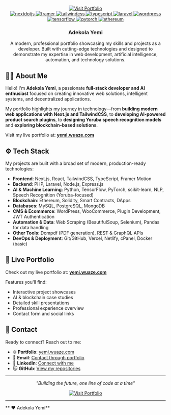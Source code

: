 <div align="center">
  <br />
  <a href="https://yemi.wuaze.com/" target="_blank">
    <img src="https://img.shields.io/badge/Visit%20My%20Portfolio-4CAF50?style=for-the-badge&logo=globe&logoColor=white" alt="Visit Portfolio" />
  </a>
  <br />

  <div>
    <a href="https://nextjs.org/" target="_blank">
      <img src="https://img.shields.io/badge/-Next_JS-black?style=for-the-badge&logoColor=white&logo=nextdotjs&color=000000" alt="nextdotjs" />
    </a>
    <a href="https://www.framer.com/motion/" target="_blank">
      <img src="https://img.shields.io/badge/-Framer-black?style=for-the-badge&logoColor=white&logo=framer&color=0055FF" alt="framer" />
    </a>
    <a href="https://tailwindcss.com/docs" target="_blank">
      <img src="https://img.shields.io/badge/-Tailwind_CSS-black?style=for-the-badge&logoColor=white&logo=tailwindcss&color=06B6D4" alt="tailwindcss" />
    </a>
    <a href="https://www.typescriptlang.org/" target="_blank">
      <img src="https://img.shields.io/badge/-TypeScript-black?style=for-the-badge&logoColor=white&logo=typescript&color=3178C6" alt="typescript" />
    </a>
    <a href="https://laravel.com/" target="_blank">
      <img src="https://img.shields.io/badge/-Laravel-black?style=for-the-badge&logoColor=white&logo=laravel&color=FF2D20" alt="laravel" />
    </a>
    <a href="https://www.wordpress.org/" target="_blank">
      <img src="https://img.shields.io/badge/-WordPress-black?style=for-the-badge&logoColor=white&logo=wordpress&color=21759B" alt="wordpress" />
    </a>
    <a href="https://www.tensorflow.org/" target="_blank">
      <img src="https://img.shields.io/badge/-TensorFlow-black?style=for-the-badge&logoColor=white&logo=tensorflow&color=FF6F00" alt="tensorflow" />
    </a>
    <a href="https://pytorch.org/" target="_blank">
      <img src="https://img.shields.io/badge/-PyTorch-black?style=for-the-badge&logoColor=white&logo=pytorch&color=EE4C2C" alt="pytorch" />
    </a>
    <a href="https://ethereum.org/" target="_blank">
      <img src="https://img.shields.io/badge/-Ethereum-black?style=for-the-badge&logoColor=white&logo=ethereum&color=3C3C3D" alt="ethereum" />
    </a>
  </div>

  <h3 align="center">Adekola Yemi</h3>
  <p align="center">A modern, professional portfolio showcasing my skills and projects as a developer. Built with cutting-edge technologies and designed to demonstrate my expertise in web development, artificial intelligence, automation, and technology solutions.</p>
</div>

  

## 🙋‍♂️ About Me

Hello! I'm **Adekola Yemi**, a passionate **full-stack developer and AI enthusiast** focused on creating innovative web solutions, intelligent systems, and decentralized applications.  

My portfolio highlights my journey in technology—from **building modern web applications with Next.js and TailwindCSS**, to **developing AI-powered product search plugins**, to **designing Yoruba speech recognition models** and **exploring blockchain-based solutions**.  

Visit my live portfolio at: **[yemi.wuaze.com](https://yemi.wuaze.com/)**

## ⚙️ Tech Stack

My projects are built with a broad set of modern, production-ready technologies:

- **Frontend**: Next.js, React, TailwindCSS, TypeScript, Framer Motion  
- **Backend**: PHP, Laravel, Node.js, Express.js  
- **AI & Machine Learning**: Python, TensorFlow, PyTorch, scikit-learn, NLP, Speech Recognition (Yoruba-focused)  
- **Blockchain**: Ethereum, Solidity, Smart Contracts, DApps  
- **Databases**: MySQL, PostgreSQL, MongoDB  
- **CMS & Ecommerce**: WordPress, WooCommerce, Plugin Development, JWT Authentication  
- **Automation & Data**: Web Scraping (BeautifulSoup, Selenium), Pandas for data handling  
- **Other Tools**: Dompdf (PDF generation), REST & GraphQL APIs  
- **DevOps & Deployment**: Git/GitHub, Vercel, Netlify, cPanel, Docker (basic)  



## 🌟 Live Portfolio

Check out my live portfolio at: **[yemi.wuaze.com](https://yemi.wuaze.com/)**  

Features you'll find:
- Interactive project showcases  
- AI & blockchain case studies  
- Detailed skill presentations  
- Professional experience overview  
- Contact form and social links  



## 📝 Contact

Ready to connect? Reach out to me:

- 🌐 **Portfolio**: [yemi.wuaze.com](https://yemi.wuaze.com/)  
- 📧 **Email**: [Contact through portfolio](https://yemi.wuaze.com/)  
- 💼 **LinkedIn**: [Connect with me](https://yemi.wuaze.com/)  
- 🐱 **GitHub**: [View my repositories](https://github.com/laraoye?tab=repositories/)  

---

<div align="center">
  <p><em>"Building the future, one line of code at a time"</em></p>
  <a href="https://yemi.wuaze.com/">
    <img src="https://img.shields.io/badge/Visit%20My%20Portfolio-4CAF50?style=for-the-badge&logo=globe&logoColor=white" alt="Visit Portfolio" />
  </a>
</div>

---

** ❤️ Adekola Yemi**
